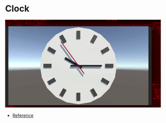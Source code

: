# Clock

![](demo.gif)


* [Reference](https://catlikecoding.com/unity/tutorials/basics/game-objects-and-scripts/)
